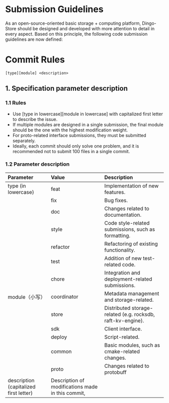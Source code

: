 # Submission Guidelines

As an open-source-oriented basic storage + computing platform, Dingo-Store should be designed and developed with more attention to detail in every aspect. Based on this principle, the following code submission guidelines are now defined:


# Commit Rules

```shell
[type][module] <description>
```

## 1. Specification parameter description

### 1.1 Rules

- Use [type in lowercase][module in lowercase] with capitalized first letter to describe the issue.
- If multiple modules are designed in a single submission, the final module should be the one with the highest modification weight.
- For proto-related interface submissions, they must be submitted separately.
- Ideally, each commit should only solve one problem, and it is recommended not to submit 100 files in a single commit.

### 1.2 Parameter description



| Parameter                              | Value                                             | Description                                                 |
| :------------------------------------- | :------------------------------------------------ | :---------------------------------------------------------- |
| type (in lowercase)                    | feat                                              | Implementation of new features.                             |
|                                        | fix                                               | Bug fixes.                                                  |
|                                        | doc                                               | Changes related to documentation.                           |
|                                        | style                                             | Code style-related submissions, such as formatting.         |
|                                        | refactor                                          | Refactoring of existing functionality.                      |
|                                        | test                                              | Addition of new test-related code.                          |
|                                        | chore                                             | Integration and deployment-related submissions.             |
| module（小写）                         | coordinator                                       | Metadata management and storage-related.                    |
|                                        | store                                             | Distributed storage-related (e.g. rocksdb, raft-kv-engine). |
|                                        | sdk                                               | Client interface.                                           |
|                                        | deploy                                            | Script-related.                                             |
|                                        | common                                            | Basic modules, such as cmake-related changes.               |
|                                        | proto                                             | Changes related to protobuff                                |
| description (capitalized first letter) | Description of modifications made in this commit, |                                                             |